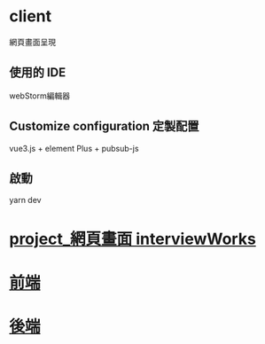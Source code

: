# client

網頁畫面呈現

## 使用的 IDE

webStorm編輯器

## Customize configuration 定製配置

vue3.js + element Plus + pubsub-js

## 啟動

yarn dev
<br>
# [project_網頁畫面 interviewWorks](https://docs.google.com/document/d/1gCORfc04x-23aCrVkFK5VSGcVJyADMHR0zQk3wOMiFY/edit?usp=sharing)
# [前端](https://github.com/LifanC/project_client)
# [後端](https://github.com/LifanC/project_server)
